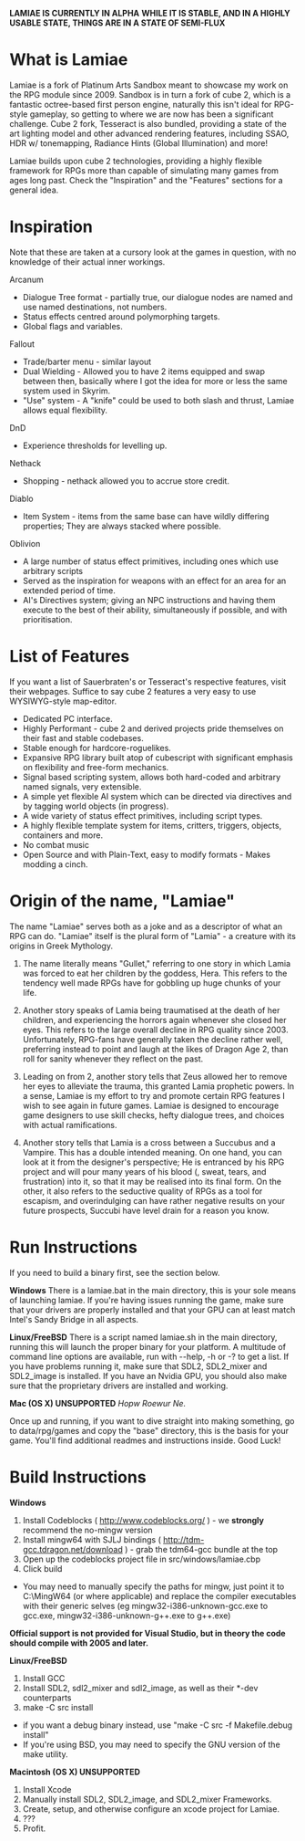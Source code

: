 **LAMIAE IS CURRENTLY IN ALPHA**
**WHILE IT IS STABLE, AND IN A HIGHLY USABLE STATE, THINGS ARE IN A STATE OF SEMI-FLUX**


What is Lamiae
==============

Lamiae is a fork of Platinum Arts Sandbox meant to showcase my work on the RPG module since 2009.
Sandbox is in turn a fork of cube 2, which is a fantastic octree-based first person engine, naturally this isn't ideal for RPG-style gameplay, so getting to where we are now has been a significant challenge.
Cube 2 fork, Tesseract is also bundled, providing a state of the art lighting model and other advanced rendering features, including SSAO, HDR w/ tonemapping, Radiance Hints (Global Illumination) and more!

Lamiae builds upon cube 2 technologies, providing a highly flexible framework for RPGs more than capable of simulating many games from ages long past.
Check the "Inspiration" and the "Features" sections for a general idea.


Inspiration
===========
Note that these are taken at a cursory look at the games in question, with no knowledge of their actual inner workings.

Arcanum
* Dialogue Tree format - partially true, our dialogue nodes are named and use named destinations, not numbers.
* Status effects centred around polymorphing targets.
* Global flags and variables.

Fallout
* Trade/barter menu - similar layout
* Dual Wielding - Allowed you to have 2 items equipped and swap between then, basically where I got the idea for more or less the same system used in Skyrim.
* "Use" system - A "knife" could be used to both slash and thrust, Lamiae allows equal flexibility.

DnD
* Experience thresholds for levelling up.

Nethack
* Shopping - nethack allowed you to accrue store credit.

Diablo
* Item System - items from the same base can have wildly differing properties; They are always stacked where possible.

Oblivion
* A large number of status effect primitives, including ones which use arbitrary scripts
* Served as the inspiration for weapons with an effect for an area for an extended period of time.
* AI's Directives system; giving an NPC instructions and having them execute to the best of their ability, simultaneously if possible, and with prioritisation.


List of Features
================
If you want a list of Sauerbraten's or Tesseract's respective features, visit their webpages.
Suffice to say cube 2 features a very easy to use WYSIWYG-style map-editor.

* Dedicated PC interface.
* Highly Performant - cube 2 and derived projects pride themselves on their fast and stable codebases.
* Stable enough for hardcore-roguelikes.
* Expansive RPG library built atop of cubescript with significant emphasis on flexibility and free-form mechanics.
* Signal based scripting system, allows both hard-coded and arbitrary named signals, very extensible.
* A simple yet flexible AI system which can be directed via directives and by tagging world objects (in progress).
* A wide variety of status effect primitives, including script types.
* A highly flexible template system for items, critters, triggers, objects, containers and more.
* No combat music
* Open Source and with Plain-Text, easy to modify formats - Makes modding a cinch.


Origin of the name, "Lamiae"
============================
The name "Lamiae" serves both as a joke and as a descriptor of what an RPG can do.
"Lamiae" itself is the plural form of "Lamia" - a creature with its origins in Greek Mythology.


1. The name literally means "Gullet," referring to one story in which Lamia was forced to eat her children by the goddess, Hera.
This refers to the tendency well made RPGs have for gobbling up huge chunks of your life.

2. Another story speaks of Lamia being traumatised at the death of her children, and experiencing the horrors again whenever she closed her eyes.
This refers to the large overall decline in RPG quality since 2003.
Unfortunately, RPG-fans have generally taken the decline rather well, preferring instead to point and laugh at the likes of Dragon Age 2, than roll for sanity whenever they reflect on the past.

3. Leading on from 2, another story tells that Zeus allowed her to remove her eyes to alleviate the trauma, this granted Lamia prophetic powers.
In a sense, Lamiae is my effort to try and promote certain RPG features I wish to see again in future games.
Lamiae is designed to encourage game designers to use skill checks, hefty dialogue trees, and choices with actual ramifications.

4. Another story tells that Lamia is a cross between a Succubus and a Vampire. This has a double intended meaning.
On one hand, you can look at it from the designer's perspective; He is entranced by his RPG project and will pour many years of his blood (, sweat, tears, and frustration) into it, so that it may be realised into its final form.
On the other, it also refers to the seductive quality of RPGs as a tool for escapism, and overindulging can have rather negative results on your future prospects, Succubi have level drain for a reason you know.


Run Instructions
================
If you need to build a binary first, see the section below.


**Windows**
There is a lamiae.bat in the main directory, this is your sole means of launching lamiae.
If you're having issues running the game, make sure that your drivers are properly installed and that your GPU can at least match Intel's Sandy Bridge in all aspects.


**Linux/FreeBSD**
There is a script named lamiae.sh in the main directory, running this will launch the proper binary for your platform.
A multitude of command line options are available, run with --help, -h or -? to get a list.
If you have problems running it, make sure that SDL2, SDL2_mixer and SDL2_image is installed. If you have an Nvidia GPU, you should also make sure that the proprietary drivers are installed and working.


**Mac (OS X) UNSUPPORTED**
*Hopw Roewur Ne.*



Once up and running, if you want to dive straight into making something, go to data/rpg/games and copy the "base" directory, this is the basis for your game.
You'll find additional readmes and instructions inside.
Good Luck!


Build Instructions
==================

**Windows**
1. Install Codeblocks ( http://www.codeblocks.org/ ) - we **strongly** recommend the no-mingw version
2. Install mingw64 with SJLJ bindings ( http://tdm-gcc.tdragon.net/download ) - grab the tdm64-gcc bundle at the top
3. Open up the codeblocks project file in src/windows/lamiae.cbp
4. Click build

* You may need to manually specify the paths for mingw, just point it to C:\MingW64 (or where applicable) and replace the compiler executables with their generic selves (eg mingw32-i386-unknown-gcc.exe to gcc.exe, mingw32-i386-unknown-g++.exe to g++.exe)

**Official support is not provided for Visual Studio, but in theory the code should compile with 2005 and later.**


**Linux/FreeBSD**
1. Install GCC
2. Install SDL2, sdl2_mixer and sdl2_image, as well as their *-dev counterparts
3. make -C src install

* if you want a debug binary instead, use "make -C src -f Makefile.debug install"
* If you're using BSD, you may need to specify the GNU version of the make utility.


**Macintosh (OS X) UNSUPPORTED**
1. Install Xcode
2. Manually install SDL2, SDL2_image, and SDL2_mixer Frameworks.
3. Create, setup, and otherwise configure an xcode project for Lamiae.
4. ???
5. Profit.
